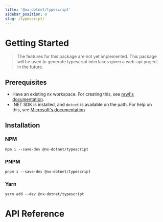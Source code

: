 ```yaml
---
title: '@nx-dotnet/typescript'
sidebar_position: 0
slug: /typescript/
---
```


# Getting Started

> The features for this package are not yet implemented. This package will be used to generate typescript interfaces given a web-api project in the future.

## Prerequisites

- Have an existing nx workspace. For creating this, see [nrwl's documentation](https://nx.dev/latest/angular/getting-started/nx-setup).
- .NET SDK is installed, and `dotnet` is available on the path. For help on this, see [Microsoft's documentation](https://dotnet.microsoft.com/learn/dotnet/hello-world-tutorial/install)

## Installation

### NPM

```shell
npm i --save-dev @nx-dotnet/typescript
```

### PNPM

```shell
pnpm i --save-dev @nx-dotnet/typescript
```

### Yarn

```shell
yarn add --dev @nx-dotnet/typescript
```

# API Reference
